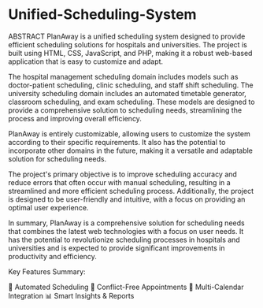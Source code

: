 # Unified-Scheduling-System

ABSTRACT
PlanAway is a unified scheduling system designed to provide efficient scheduling solutions for hospitals and universities. The project is built using HTML, CSS, JavaScript, and PHP, making it a robust web-based application that is easy to customize and adapt.

The hospital management scheduling domain includes models such as doctor-patient scheduling, clinic scheduling, and staff shift scheduling. The university scheduling domain includes an automated timetable generator, classroom scheduling, and exam scheduling. These models are designed to provide a comprehensive solution to scheduling needs, streamlining the process and improving overall efficiency.

PlanAway is entirely customizable, allowing users to customize the system according to their specific requirements. It also has the potential to incorporate other domains in the future, making it a versatile and adaptable solution for scheduling needs.

The project's primary objective is to improve scheduling accuracy and reduce errors that often occur with manual scheduling, resulting in a streamlined and more efficient scheduling process. Additionally, the project is designed to be user-friendly and intuitive, with a focus on providing an optimal user experience.

In summary, PlanAway is a comprehensive solution for scheduling needs that combines the latest web technologies with a focus on user needs. It has the potential to revolutionize scheduling processes in hospitals and universities and is expected to provide significant improvements in productivity and efficiency.


Key Features Summary:

🤖 Automated Scheduling
🔄 Conflict-Free Appointments
📅 Multi-Calendar Integration
📊 Smart Insights & Reports
